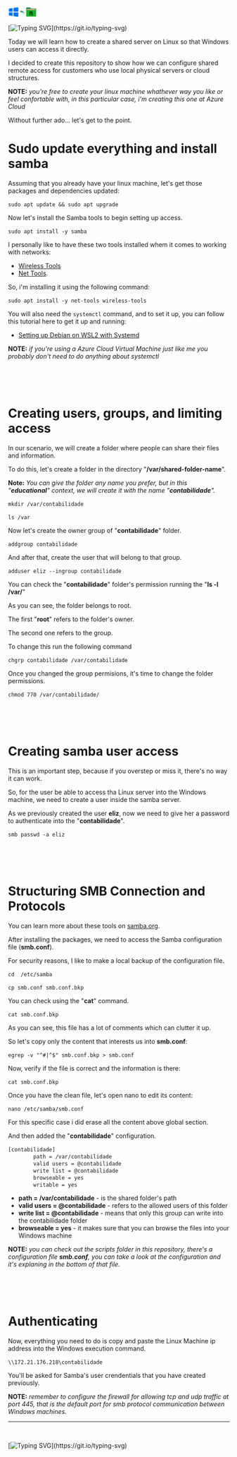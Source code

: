 <div style="display: flex; align-items: center; margin-bottom: 3%">
        <img src="assets/images/windows_logo.svg" width="5%" />
        <img src="assets/images/seta.svg" width="3%" />
        <img src="assets/images/linux_logo.svg" width="5%" />
</div>

[![Typing SVG](https://readme-typing-svg.herokuapp.com?font=Fira+Code&color=12F700&pause=1000&random=false&width=800&lines=Sharing+files+with+Windows+through+Linux+Samba+Server.)](https://git.io/typing-svg)

Today we will learn how to create a shared server on Linux so that Windows users can access it directly.

I decided to create this repository to show how we can configure shared remote access for customers who use local physical servers or cloud structures.

**NOTE:** _you're free to create your linux machine whathever way you like or feel confortable with, in this particular case, i'm creating this one at Azure Cloud_

Without further ado... let's get to the point.

# Sudo update everything and install samba

Assuming that you already have your linux machine, let's get those packages and dependencies updated:

````
sudo apt update && sudo apt upgrade
````

Now let's install the Samba tools to begin setting up access.

````
sudo apt install -y samba
````
I personally like to have these two tools installed whem it comes to working with networks: 

- [Wireless Tools](https://hewlettpackard.github.io/wireless-tools/Tools.html) 
- [Net Tools](https://www.kali.org/tools/net-tools/).

So, i'm installing it using the following command:

````
sudo apt install -y net-tools wireless-tools
````

You will also need the `systemctl` command, and to set it up, you can follow this tutorial here to get it up and running:

- [Setting up Debian on WSL2 with Systemd](https://avivarma1.medium.com/setting-up-debian-on-wsl2-with-systemd-fb4831dd7b82) 

**NOTE:** _if you're using a Azure Cloud Virtual Machine just like me you probably don't need to do anything about systemctl_

<br/>
<br/>
<br/>

# Creating users, groups, and limiting access

In our scenario, we will create a folder where people can share their files and information.

To do this, let's create a folder in the directory "**/var/shared-folder-name**".

**Note:** _You can give the folder any name you prefer, but in this "**educational**" context, we will create it with the name "**contabilidade**"._

````
mkdir /var/contabilidade
````

````
ls /var
````

Now let's create the owner group of "**contabilidade**" folder.

````
addgroup contabilidade
````

And after that, create the user that will belong to that group.

````
adduser eliz --ingroup contabilidade
````

You can check the "**contabilidade**" folder's permission running the "**ls -l /var/**"

As you can see, the folder belongs to root.

The first "**root**" refers to the folder's owner.

The second one refers to the group.

To change this run the following command

````
chgrp contabilidade /var/contabilidade
````

Once you changed the group permisions, it's time to change the folder permissions.

````
chmod 770 /var/contabilidade/
````

<br/>
<br/>
<br/>

# Creating samba user access 

This is an important step, because if you overstep or miss it, there's no way it can work.

So, for the user be able to access tha Linux server into the Windows machine, we need to create a user inside the samba server.

As we previously created the user **eliz**, now we need to give her a password to authenticate into the "**contabilidade**".

````
smb passwd -a eliz
````

<br/>
<br/>
<br/>


# Structuring SMB Connection and Protocols

You can learn more about these tools on [samba.org](https://www.samba.org/).

After installing the packages, we need to access the Samba configuration file (**smb.conf**).

For security reasons, I like to make a local backup of the configuration file.

````
cd  /etc/samba
````

````
cp smb.conf smb.conf.bkp
````

You can check using the "**cat**" command.

````
cat smb.conf.bkp
````
As you can see, this file has a lot of comments which can clutter it up.

So let's copy only the content that interests us into **smb.conf**:

`````
egrep -v "^#|^$" smb.conf.bkp > smb.conf
`````

Now, verify if the file is correct and the information is there:

````
cat smb.conf.bkp
````

Once you have the clean file, let's open nano to edit its content:

````
nano /etc/samba/smb.conf
````

For this specific case i did erase all the content above global section.

And then added the "**contabilidade**" configuration.

`````
[contabilidade]
        path = /var/contabilidade
        valid users = @contabilidade
        write list = @contabilidade
        browseable = yes
        writable = yes
`````

- **path = /var/contabilidade** - is the shared folder's path
- **valid users = @contabilidade** - refers to the allowed users of this folder
- **write list = @contabilidade** - means that only this group can write into the contabilidade folder
- **browseable = yes** - it makes sure that you can browse the files into your Windows machine

**NOTE:** _you can check out the scripts folder in this repository, there's a configuration file **smb.conf**, you can take a look at the configuration and it's explaning in the bottom of that file._


<br/>
<br/>
<br/>

# Authenticating 

Now, everything you need to do is copy and paste the Linux Machine ip address into the Windows execution command.

`````
\\172.21.176.218\contabilidade
`````

You'll be asked for Samba's user crendentials that you have created previously.

**NOTE:** _remember to configure the firewall for allowing tcp and udp traffic at port 445, that is the default port for smb protocol communication between Windows machines._

<hr/>
<br/>

[![Typing SVG](https://readme-typing-svg.herokuapp.com?font=Fira+Code&color=12F700&pause=1000&random=false&width=1000&lines=Thank+you+for+reading+this+...+i+hope+it+can+help+you+guys.;Happy+Hacking!)](https://git.io/typing-svg)

